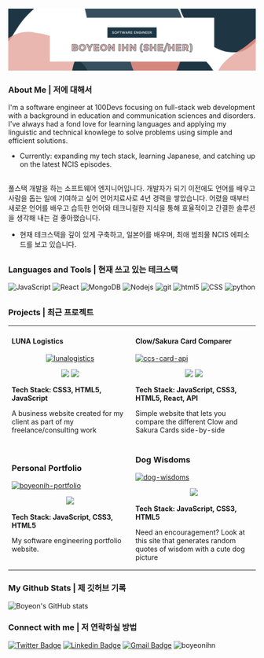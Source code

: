 <p align="center"><img src="https://github.com/boyeonihn/boyeonihn/blob/b11b984fb1ff47f9b89bbde30d05d48a6312a37e/github-banner-boyeonihn.png" alt="Boyeon Ihn Profile Banner" border="0" width="850"></p>

### About Me | 저에 대해서 
I'm a software engineer at 100Devs focusing on full-stack web development with a background in education and communication sciences and disorders. 
I've always had a fond love for learning languages and applying my linguistic and technical knowlege to solve problems using simple and efficient solutions. 
- Currently: expanding my tech stack, learning Japanese, and catching up on the latest NCIS episodes. 

##
풀스택 개발을 하는 소프트웨어 엔지니어입니다. 개발자가 되기 이전에도 언어를 배우고 사람을 돕는 일에 기여하고 싶어 언어치료사로 4년 경력을 쌓았습니다. 어렸을 때부터 새로운 언어를 배우고 습득한 언어와 테크니컬한 지식을 통해 효율적이고 간결한 솔루션을 생각해 내는 걸 좋아했습니다. 
- 현재 테크스택을 깊이 있게 구축하고, 일본어를 배우며, 최애 범죄물 NCIS 에피소드를 보고 있습니다.  

##
### Languages and Tools | 현재 쓰고 있는 테크스택 
![JavaScript](https://img.shields.io/badge/-JavaScript-000?&logo=JavaScript)
<img alt="React" src="https://img.shields.io/badge/-React-45b8d8?style=flat-square&logo=react&logoColor=white&style=flat" />
<img alt="MongoDB" src="https://img.shields.io/badge/-MongoDB-13aa52?style=flat-square&logo=mongodb&logoColor=white&style=flat" />
<img alt="Nodejs" src="https://img.shields.io/badge/-Nodejs-43853d?style=flat-square&logo=Node.js&logoColor=white&style=flat" />
<img alt="git" src="https://img.shields.io/badge/-Git-F05032?style=flat-square&logo=git&logoColor=white&style=flat" />
<img alt="html5" src="https://img.shields.io/badge/-HTML5-E34F26?style=flat-square&logo=html5&logoColor=white&style=flat" />
![CSS](https://img.shields.io/badge/Style-CSS-informational?style=flat&logo=css3&logoColor=white&color=4AB197)
<img alt ="python" src="https://img.shields.io/badge/-Python-3776AB?logo=python&logoColor=white&style=flat " />



##
### Projects | 최근 프로젝트 
<div align="center">
	<table>
		<tr>
			<td width="50%">
				<h4>LUNA Logistics</h4>
				<div align="center">  
					<a href='https://gorgeous-semolina-0fa19b.netlify.app/' target="_blank"><img src="https://i.ibb.co/j30W0T3/lunalogistics.png" alt="lunalogistics" border="0"></a>
					<p>
						<a href="https://github.com/boyeonihn/luna-logistics-website" target="_blank"><img src="https://img.shields.io/badge/Repo-green?style=for-the-badge&logo=github"/></a>  
						<a href="https://gorgeous-semolina-0fa19b.netlify.app/" target="_blank"><img src="https://img.shields.io/badge/Live-blue?style=for-the-badge&color=0892d0"/></a>	
					</p>
					<p align="left"><strong> Tech Stack: CSS3, HTML5, JavaScript</strong></p>
     <p align="left">A business website created for my client as part of my freelance/consulting work</p>
				</div>
			</td>
			<td width="50%">
				<h4>Clow/Sakura Card Comparer</h4>
				<div align="left" >  
					<a href='https://glowing-moonbeam-1668fc.netlify.app/' target="_blank">
						<img src="https://i.ibb.co/KGcCGtR/ccs-card-api.png" alt="ccs-card-api" border="0">
					</a>
					<p align="center">
						<a href="https://github.com/boyeonihn/card-captor-api" target="_blank"><img src="https://img.shields.io/badge/Repo-green?style=for-the-badge&logo=github"/></a>  
						<a href="https://glowing-moonbeam-1668fc.netlify.app/" target="_blank"><img src="https://img.shields.io/badge/Live-blue?style=for-the-badge&color=0892d0"/></a>	
					</p>
					 <p><strong>Tech Stack: JavaScript, CSS3, HTML5, React, API</strong></p>
					<p>Simple website that lets you compare the different Clow and Sakura Cards side-by-side</p>
				</div>
        </tr>
	    <tr>
            <td width="50%">
                <h3>Personal Portfolio</h3>
                <div align="left" >  
                    <a href='https://boyeonihn.com' target="_blank"><img src="https://i.ibb.co/bgt1zmr/boyeonih-portfolio.png" alt="boyeonih-portfolio" border="0"></a>
                    <p align="center">
                        <a href="https://boyeonihn.com" target="_blank">
                            <img src="https://img.shields.io/badge/Live-lightgrey?style=for-the-badge&color=0892d0"/>
                        </a>	
                    </p>
                    <p><strong>Tech Stack: JavaScript, CSS3, HTML5</strong></p>
		    <p>My software engineering portfolio website.</p>
                </div>
            </td>
            <td width="50%">
                <h3 align="left">Dog Wisdoms</h3>
                <div align="left">  
                    <a href='https://relaxed-entremet-c40b40.netlify.app/' target="_blank"><img src="https://i.ibb.co/JqGgDSY/dog-wisdoms.png" alt="dog-wisdoms" border="0"></a>
                    <p align="center">
                        <a href="https://relaxed-entremet-c40b40.netlify.app/" target="_blank"><img src="https://img.shields.io/badge/Live-lightgrey?style=for-the-badge&color=0892d0"/></a>	
                    </p>
                    <p><strong>Tech Stack: JavaScript, CSS3, HTML5</strong></p>
		    <p>Need an encouragement? Look at this site that generates random quotes of wisdom with a cute dog picture</p>
                </div>	
            </td>
        </tr>
	</table>
</div>

### My Github Stats | 제 깃허브 기록

![Boyeon's GitHub stats](https://github-readme-stats.vercel.app/api?username=boyeonihn&theme=material-palenight&show_icons=true)

### Connect with me | 저 연락하실 방법
[![Twitter Badge](https://img.shields.io/badge/-@boyeonihn-1ca0f1?style=flat-square&labelColor=1ca0f1&logo=twitter&logoColor=white&style=flat&link=https://twitter.com/boyeonihn)](https://twitter.com/boyeonihn) 
[![Linkedin Badge](https://img.shields.io/badge/-LinkedIn-blue?style=flat-square&logo=Linkedin&logoColor=white&style=flat&link=https://www.linkedin.com/in/boyeonihn/)](https://www.linkedin.com/in/boyeonihn/)
[![Gmail Badge](https://img.shields.io/badge/-boyeonihn@gmail.com-c14438?style=flat-square&logo=Gmail&logoColor=white&style=flat&link=mailto:boyeonihn@gmail.com)](mailto:april.you@gmail.com)
<img src="https://komarev.com/ghpvc/?username=boyeonihn&label=Profile%20views&color=0e75b6&style=flat" alt="boyeonihn" />
<!---
boyeonihn/boyeonihn is a ✨ special ✨ repository because its `README.md` (this file) appears on your GitHub profile.
You can click the Preview link to take a look at your changes.
--->
